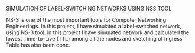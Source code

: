 SIMULATION OF LABEL-SWITCHING NETWORKS USING NS3 TOOL

NS-3 is one of the most important tools for Computer Networking Engineerings. In this project, I have simulated a label-switched network, using NS-3 tool. In this project I have simulated network and calculated the lowest Time-to-Live (TTL) among all the nodes and sketching of Ingress Table has also been done.
